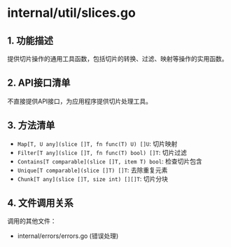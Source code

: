 # internal/util/slices.go

## 1. 功能描述
提供切片操作的通用工具函数，包括切片的转换、过滤、映射等操作的实用函数。

## 2. API接口清单
不直接提供API接口，为应用程序提供切片处理工具。

## 3. 方法清单
- `Map[T, U any](slice []T, fn func(T) U) []U`: 切片映射
- `Filter[T any](slice []T, fn func(T) bool) []T`: 切片过滤
- `Contains[T comparable](slice []T, item T) bool`: 检查切片包含
- `Unique[T comparable](slice []T) []T`: 去除重复元素
- `Chunk[T any](slice []T, size int) [][]T`: 切片分块

## 4. 文件调用关系
调用的其他文件：
- internal/errors/errors.go (错误处理) 